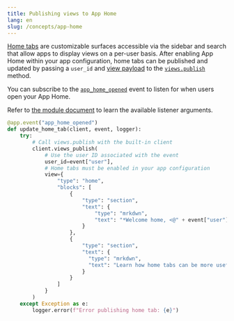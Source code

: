 ```yaml
---
title: Publishing views to App Home
lang: en
slug: /concepts/app-home
---
```


[Home tabs](/surfaces/app-home) are customizable surfaces accessible via the sidebar and search that allow apps to display views on a per-user basis. After enabling App Home within your app configuration, home tabs can be published and updated by passing a `user_id` and [view payload](/reference/interaction-payloads/view-interactions-payload/#view_submission) to the [`views.publish`](/reference/methods/views.publis) method.

You can subscribe to the [`app_home_opened`](/reference/events/app_home_opened) event to listen for when users open your App Home.

Refer to [the module document](https://docs.slack.dev/bolt-python/api-docs/slack_bolt/kwargs_injection/args.html) to learn the available listener arguments.
```python
@app.event("app_home_opened")
def update_home_tab(client, event, logger):
    try:
        # Call views.publish with the built-in client
        client.views_publish(
            # Use the user ID associated with the event
            user_id=event["user"],
            # Home tabs must be enabled in your app configuration
            view={
                "type": "home",
                "blocks": [
                    {
                        "type": "section",
                        "text": {
                            "type": "mrkdwn",
                            "text": "*Welcome home, <@" + event["user"] + "> :house:*"
                        }
                    },
                    {
                        "type": "section",
                        "text": {
                          "type": "mrkdwn",
                          "text": "Learn how home tabs can be more useful and interactive </surfaces/app-home|*in the documentation*>."
                        }
                    }
                ]
            }
        )
    except Exception as e:
        logger.error(f"Error publishing home tab: {e}")
```